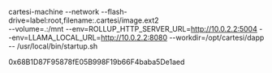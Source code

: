 cartesi-machine --network --flash-drive=label:root,filename:.cartesi/image.ext2 \
--volume=.:/mnt --env=ROLLUP_HTTP_SERVER_URL=http://10.0.2.2:5004 --env=LLAMA_LOCAL_URL=http://10.0.2.2:8080 --workdir=/opt/cartesi/dapp -- /usr/local/bin/startup.sh

0x68B1D87F95878fE05B998F19b66F4baba5De1aed
